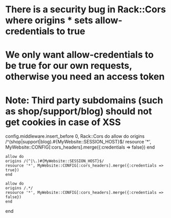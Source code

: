 # There is a security bug in Rack::Cors where origins * sets allow-credentials to true
# We only want allow-credentials to be true for our own requests, otherwise you need an access token
# Note: Third party subdomains (such as shop/support/blog) should not get cookies in case of XSS
config.middleware.insert_before 0, Rack::Cors do
    allow do
    origins /^(shop|support|blog)\.#{MyWebsite::SESSION_HOST}$/
    resource '*', MyWebsite::CONFIG[:cors_headers].merge({:credentials => false})
    end

    allow do
    origins /(^|\.)#{MyWebsite::SESSION_HOST}$/
    resource '*', MyWebsite::CONFIG[:cors_headers].merge({:credentials => true})
    end

    allow do
    origins /.*/
    resource '*', MyWebsite::CONFIG[:cors_headers].merge({:credentials => false})
    end
end